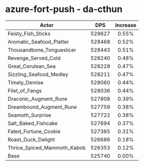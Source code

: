 # azure-fort-push - da-cthun
| Actor | DPS | Increase |
|---|:---:|:---:|
|Feisty_Fish_Sticks|528627|0.55%|
|Aromatic_Seafood_Platter|528468|0.52%|
|Thousandbone_Tongueslicer|528443|0.51%|
|Revenge_Served_Cold|528240|0.48%|
|Great_Cerulean_Sea|528228|0.47%|
|Sizzling_Seafood_Medley|528211|0.47%|
|Timely_Demise|528060|0.44%|
|Filet_of_Fangs|528036|0.44%|
|Draconic_Augment_Rune|527808|0.39%|
|Dreambound_Augment_Rune|527759|0.38%|
|Seamoth_Surprise|527722|0.38%|
|Salt_Baked_Fishcake|527694|0.37%|
|Fated_Fortune_Cookie|527385|0.31%|
|Roast_Duck_Delight|526686|0.18%|
|Thrice_Spiced_Mammoth_Kabob|526353|0.12%|
|Base|525740|0.00%|
